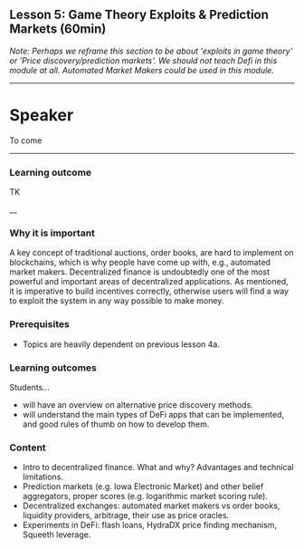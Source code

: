 ## Lesson 5: Game Theory Exploits & Prediction Markets (60min)

*Note: Perhaps we reframe this section to be about 'exploits in game theory' or 'Price discovery/prediction markets'. We should not teach Defi in this module at all. Automated Market Makers could be used in this module.*
___

# Speaker
 
To come

____
### Learning outcome
TK

__

### Why it is important
A key concept of traditional auctions, order books, are hard to implement on blockchains, which is why people have come up with, e.g., automated market makers. Decentralized finance is undoubtedly one of the most powerful and important areas of decentralized applications. As mentioned, it is imperative to build incentives correctly, otherwise users will find a way to exploit the system in any way possible to make money.

### Prerequisites 
- Topics are heavily dependent on previous lesson 4a.


### Learning outcomes
Students...
- will have an overview on alternative price discovery methods.
- will understand the main types of DeFi apps that can be implemented, and good rules of thumb on how to develop them.

### Content
- Intro to decentralized finance. What and why? Advantages and technical limitations.
- Prediction markets (e.g. Iowa Electronic Market) and other belief aggregators, proper scores (e.g. logarithmic market scoring rule). 
- Decentralized exchanges: automated market makers vs order books, liquidity providers, arbitrage, their use as price oracles. 
- Experiments in DeFi: flash loans, HydraDX price finding mechanism, Squeeth leverage.